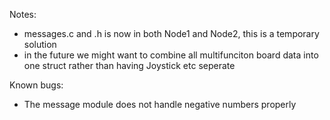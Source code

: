 Notes:
- messages.c and .h is now in both Node1 and Node2, this is a temporary solution
- in the future we might want to combine all multifunciton board data into one struct rather than having Joystick etc seperate

Known bugs:
- The message module does not handle negative numbers properly
